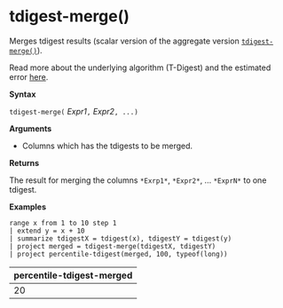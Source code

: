 # tdigest-merge()

Merges tdigest results (scalar version of the aggregate version [`tdigest-merge()`](tdigest-merge-aggfunction.md)).

Read more about the underlying algorithm (T-Digest) and the estimated error [here](percentiles-aggfunction.md#estimation-error-in-percentiles).

**Syntax**

`tdigest-merge(` *Expr1*`,` *Expr2*`, ...)` 

**Arguments**

* Columns which has the tdigests to be merged.

**Returns**

The result for merging the columns `*Exrp1*`, `*Expr2*`, ... `*ExprN*` to one tdigest.

**Examples**

<!-- csl: https://help.kusto.windows.net:443/Samples -->
```
range x from 1 to 10 step 1 
| extend y = x + 10
| summarize tdigestX = tdigest(x), tdigestY = tdigest(y)
| project merged = tdigest-merge(tdigestX, tdigestY)
| project percentile-tdigest(merged, 100, typeof(long))
```

|percentile-tdigest-merged|
|---|
|20|
